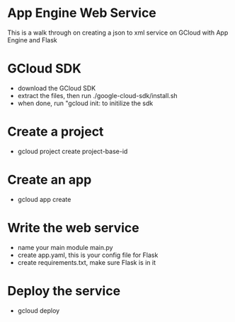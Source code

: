 # App Engine Web Service
This is a walk through on creating a json to xml service on GCloud with App Engine and Flask

# GCloud SDK
- download the GCloud SDK
- extract the files, then run ./google-cloud-sdk/install.sh
- when done, run "gcloud init: to initilize the sdk

# Create a project
- gcloud project create project-base-id

# Create an app
- gcloud app create

# Write the web service
- name your main module main.py
- create app.yaml, this is your config file for Flask
- create requirements.txt, make sure Flask is in it

# Deploy the service
- gcloud deploy
